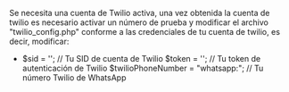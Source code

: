 Se necesita una cuenta de Twilio activa, una vez obtenida la cuenta de twilio es necesario activar un número de prueba y modificar el archivo "twilio_config.php" conforme a las credenciales de tu cuenta de twilio, es decir, modificar:
- $sid = '';  // Tu SID de cuenta de Twilio
$token = '';  // Tu token de autenticación de Twilio
$twilioPhoneNumber = "whatsapp:";  // Tu número Twilio de WhatsApp
